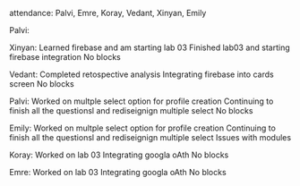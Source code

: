 attendance: Palvi, Emre, Koray, Vedant, Xinyan, Emily

Palvi: 

Xinyan:
    Learned firebase and am starting lab 03
    Finished lab03 and starting firebase integration
    No blocks

Vedant:
    Completed retospective analysis
    Integrating firebase into cards screen
    No blocks

Palvi:
    Worked on multple select option for profile creation
    Continuing to finish all the questionsl and rediseignign multiple select
    No blocks

Emily:
    Worked on multple select option for profile creation
    Continuing to finish all the questionsl and rediseignign multiple select
    Issues with modules

Koray:
    Worked on lab 03
    Integrating googla oAth
    No blocks

Emre:
    Worked on lab 03
    Integrating googla oAth
    No blocks